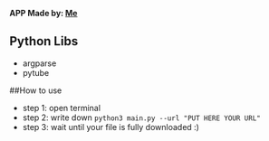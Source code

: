 **APP Made by: [Me](https://twitter.com/KillerBeanFan2)**

## Python Libs
- argparse
- pytube

##How to use
- step 1: open terminal
- step 2: write down `python3 main.py --url "PUT HERE YOUR URL"`
- step 3: wait until your file is fully downloaded :)
